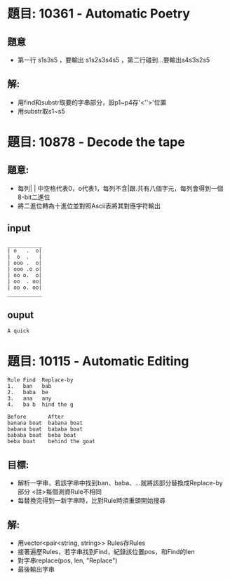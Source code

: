 # 題目: 10361 - Automatic Poetry
## 題意
- 第一行 s1<s2>s3<s4>s5 ，要輸出 s1s2s3s4s5 ，第二行碰到...要輸出s4s3s2s5
## 解:
- 用find和substr取要的字串部分，設p1~p4存'<''>'位置
- 用substr取s1~s5

# 題目: 10878 - Decode the tape
## 題意:
- 每列| | 中空格代表0，o代表1，每列不含|跟.共有八個字元，每列會得到一個8-bit二進位
- 將二進位轉為十進位並對照Ascii表將其對應字符輸出
## input
```
___________
| o   .  o|
|  o  .   |
| ooo .  o|
| ooo .o o|
| oo o.  o|
| oo  . oo|
| oo o. oo|
___________
```
## ouput
```
A quick
```

# 題目: 10115 - Automatic Editing
```
Rule Find  Replace-by
1.   ban   bab
2.   baba  be
3.   ana   any
4.   ba b  hind the g
```
```
Before       After
banana boat  babana boat
babana boat  bababa boat
bababa boat  beba boat
beba boat    behind the goat
```
## 目標:
- 解析一字串，若該字串中找到ban、baba、...就將該部分替換成Replace-by部分 <註>每個測資Rule不相同
- 每替換完得到一新字串時，比對Rule時須重頭開始搜尋
## 解:
- 用vector<pair<string, string>> Rules存Rules
- 接著遍歷Rules，若字串找到Find，紀錄該位置pos，和Find的len
- 對字串replace(pos, len, "Replace")
- 最後輸出字串

